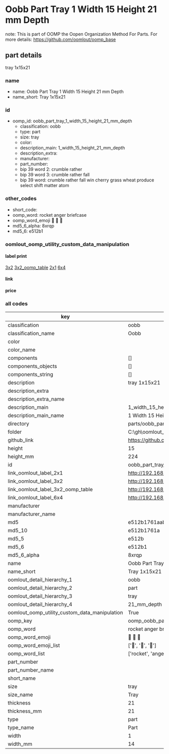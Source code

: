 # Oobb Part Tray 1 Width 15 Height 21 mm Depth  

note: This is part of OOMP the Oopen Organization Method For Parts. For more details: https://github.com/oomlout/oomp_base

##  part details
  



tray 1x15x21



### name
* name: Oobb Part Tray 1 Width 15 Height 21 mm Depth
* name_short: Tray 1x15x21 
### id
* oomp_id: oobb_part_tray_1_width_15_height_21_mm_depth
  * classification: oobb
  * type: part
  * size: tray
  * color: 
  * description_main: 1_width_15_height_21_mm_depth
  * description_extra: 
  * manufacturer: 
  * part_number: 
  * bip 39 word 2: crumble rather
  * bip 39 word 3: crumble rather fall
  * bip 39 word: crumble rather fall win cherry grass wheat produce select shift matter atom

### other_codes
* short_code: 
* oomp_word: rocket anger briefcase
* oomp_word_emoji :rocket: :anger: :briefcase:
* md5_6_alpha: 8xrqp
* md5_6: e512b1






### oomlout_oomp_utility_custom_data_manipulation
#### label print
[3x2](http://192.168.1.245:1112/?label=oomp%208xrqp)
[3x2_oomp_table](http://192.168.1.108:1112/?label=oomp%208xrqp)
[2x1](http://192.168.1.242:1112/?label=oomp%208xrqp)
[6x4](http://192.168.1.55:1112/?label=oomp%208xrqp)    

#### link

                              

#### price







### all codes 
| key | value |  
| --- | --- |  
| classification | oobb |  
| classification_name | Oobb |  
| color |  |  
| color_name |  |  
| components | [] |  
| components_objects | [] |  
| components_string | [] |  
| description | tray 1x15x21 |  
| description_extra |  |  
| description_extra_name |  |  
| description_main | 1_width_15_height_21_mm_depth |  
| description_main_name | 1 Width 15 Height 21 mm Depth |  
| directory | parts/oobb_part_tray_1_width_15_height_21_mm_depth |  
| folder | C:\gh\oomlout_oobb_version_4_generated_parts\things\oobb_part_tray_1_width_15_height_21_mm_depth |  
| github_link | https://github.com/oomlout/oomlout_oomp_part_src/tree/main/parts/oobb_part_tray_1_width_15_height_21_mm_depth |  
| height | 15 |  
| height_mm | 224 |  
| id | oobb_part_tray_1_width_15_height_21_mm_depth |  
| link_oomlout_label_2x1 | http://192.168.1.242:1112/?label=oomp%208xrqp |  
| link_oomlout_label_3x2 | http://192.168.1.245:1112/?label=oomp%208xrqp |  
| link_oomlout_label_3x2_oomp_table | http://192.168.1.108:1112/?label=oomp%208xrqp |  
| link_oomlout_label_6x4 | http://192.168.1.55:1112/?label=oomp%208xrqp |  
| manufacturer |  |  
| manufacturer_name |  |  
| md5 | e512b1761aabbf3d9793bfb4a46c91a6 |  
| md5_10 | e512b1761a |  
| md5_5 | e512b |  
| md5_6 | e512b1 |  
| md5_6_alpha | 8xrqp |  
| name | Oobb Part Tray 1 Width 15 Height 21 mm Depth |  
| name_short | Tray 1x15x21  |  
| oomlout_detail_hierarchy_1 | oobb |  
| oomlout_detail_hierarchy_2 | part |  
| oomlout_detail_hierarchy_3 | tray |  
| oomlout_detail_hierarchy_4 | 21_mm_depth |  
| oomlout_oomp_utility_custom_data_manipulation | True |  
| oomp_key | oomp_oobb_part_tray_1_width_15_height_21_mm_depth |  
| oomp_word | rocket anger briefcase |  
| oomp_word_emoji | :rocket: :anger: :briefcase: |  
| oomp_word_emoji_list | [':rocket:', ':anger:', ':briefcase:'] |  
| oomp_word_list | ['rocket', 'anger', 'briefcase'] |  
| part_number |  |  
| part_number_name |  |  
| short_name |  |  
| size | tray |  
| size_name | Tray |  
| thickness | 21 |  
| thickness_mm | 21 |  
| type | part |  
| type_name | Part |  
| width | 1 |  
| width_mm | 14 |  
